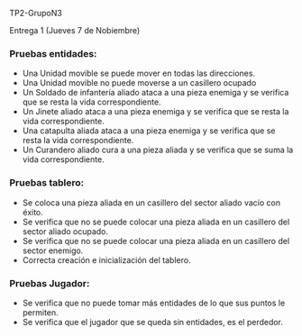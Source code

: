 TP2-GrupoN3

Entrega 1 (Jueves 7 de Nobiembre)

###	Pruebas entidades:
-	Una Unidad movible se puede mover en todas las direcciones.
-	Una Unidad movible no puede moverse a un casillero ocupado
-	Un Soldado de infantería aliado ataca a una pieza enemiga y se verifica que se resta la vida correspondiente.
-	Un Jinete aliado ataca a una pieza enemiga y se verifica que se resta la vida correspondiente.
-	Una catapulta aliada ataca a una pieza enemiga y se verifica que se resta la vida correspondiente.
-	Un Curandero aliado cura a una pieza aliada y se verifica que se suma la vida correspondiente.
###	Pruebas tablero:
-	Se coloca una pieza aliada en un casillero del sector aliado vacío con éxito.
-	Se verifica que no se puede colocar una pieza aliada en un casillero del sector aliado ocupado.
-	Se verifica que no se puede colocar una pieza aliada en un casillero del sector enemigo.
-	Correcta creación e inicialización del tablero.
###	Pruebas Jugador:
-	Se verifica que no puede tomar más entidades de lo que sus puntos le permiten.
-	Se verifica que el jugador que se queda sin entidades, es el perdedor.
